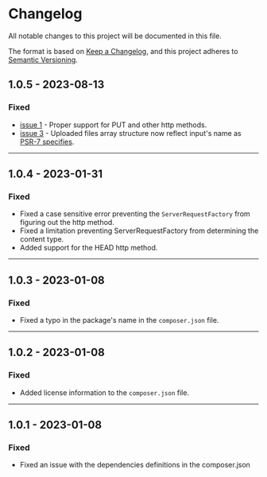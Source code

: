 # Changelog

All notable changes to this project will be documented in this file.

The format is based on [Keep a Changelog](https://keepachangelog.com/en/1.0.0/),
and this project adheres to [Semantic Versioning](https://semver.org/spec/v2.0.0.html).


## 1.0.5 - 2023-08-13
### Fixed
- [issue 1](https://github.com/adinan-cenci/psr-17/issues/1) - Proper support for PUT and other http methods.
- [issue 3](https://github.com/adinan-cenci/psr-17/issues/3) - Uploaded files array structure now reflect input's name as [PSR-7 specifies](https://www.php-fig.org/psr/psr-7/#16-uploaded-files).

---

## 1.0.4 - 2023-01-31
### Fixed
- Fixed a case sensitive error preventing the `ServerRequestFactory` from
  figuring out the http method.
- Fixed a limitation preventing ServerRequestFactory from determining the
  content type.
- Added support for the HEAD http method.

---

## 1.0.3 - 2023-01-08
### Fixed
- Fixed a typo in the package's name in the `composer.json` file.

---

## 1.0.2 - 2023-01-08
### Fixed
- Added license information to the `composer.json` file.

---

## 1.0.1 - 2023-01-08
### Fixed
- Fixed an issue with the dependencies definitions in the composer.json

